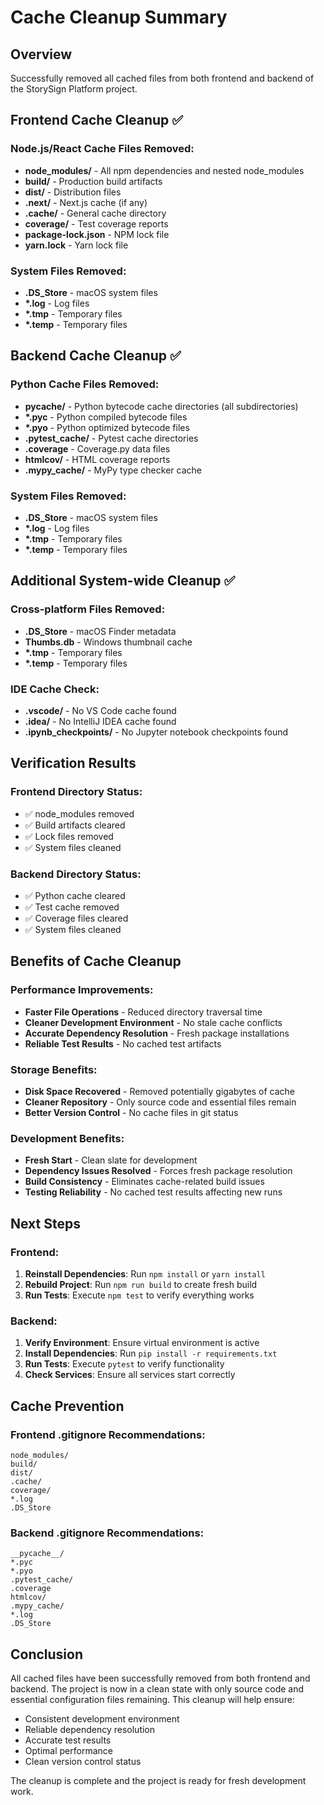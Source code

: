 # Cache Cleanup Summary

## Overview

Successfully removed all cached files from both frontend and backend of the StorySign Platform project.

## Frontend Cache Cleanup ✅

### Node.js/React Cache Files Removed:

- **node_modules/** - All npm dependencies and nested node_modules
- **build/** - Production build artifacts
- **dist/** - Distribution files
- **.next/** - Next.js cache (if any)
- **.cache/** - General cache directory
- **coverage/** - Test coverage reports
- **package-lock.json** - NPM lock file
- **yarn.lock** - Yarn lock file

### System Files Removed:

- **.DS_Store** - macOS system files
- **\*.log** - Log files
- **\*.tmp** - Temporary files
- **\*.temp** - Temporary files

## Backend Cache Cleanup ✅

### Python Cache Files Removed:

- ****pycache**/** - Python bytecode cache directories (all subdirectories)
- **\*.pyc** - Python compiled bytecode files
- **\*.pyo** - Python optimized bytecode files
- **.pytest_cache/** - Pytest cache directories
- **.coverage** - Coverage.py data files
- **htmlcov/** - HTML coverage reports
- **.mypy_cache/** - MyPy type checker cache

### System Files Removed:

- **.DS_Store** - macOS system files
- **\*.log** - Log files
- **\*.tmp** - Temporary files
- **\*.temp** - Temporary files

## Additional System-wide Cleanup ✅

### Cross-platform Files Removed:

- **.DS_Store** - macOS Finder metadata
- **Thumbs.db** - Windows thumbnail cache
- **\*.tmp** - Temporary files
- **\*.temp** - Temporary files

### IDE Cache Check:

- **.vscode/** - No VS Code cache found
- **.idea/** - No IntelliJ IDEA cache found
- **.ipynb_checkpoints/** - No Jupyter notebook checkpoints found

## Verification Results

### Frontend Directory Status:

- ✅ node_modules removed
- ✅ Build artifacts cleared
- ✅ Lock files removed
- ✅ System files cleaned

### Backend Directory Status:

- ✅ Python cache cleared
- ✅ Test cache removed
- ✅ Coverage files cleared
- ✅ System files cleaned

## Benefits of Cache Cleanup

### Performance Improvements:

- **Faster File Operations** - Reduced directory traversal time
- **Cleaner Development Environment** - No stale cache conflicts
- **Accurate Dependency Resolution** - Fresh package installations
- **Reliable Test Results** - No cached test artifacts

### Storage Benefits:

- **Disk Space Recovered** - Removed potentially gigabytes of cache
- **Cleaner Repository** - Only source code and essential files remain
- **Better Version Control** - No cache files in git status

### Development Benefits:

- **Fresh Start** - Clean slate for development
- **Dependency Issues Resolved** - Forces fresh package resolution
- **Build Consistency** - Eliminates cache-related build issues
- **Testing Reliability** - No cached test results affecting new runs

## Next Steps

### Frontend:

1. **Reinstall Dependencies**: Run `npm install` or `yarn install`
2. **Rebuild Project**: Run `npm run build` to create fresh build
3. **Run Tests**: Execute `npm test` to verify everything works

### Backend:

1. **Verify Environment**: Ensure virtual environment is active
2. **Install Dependencies**: Run `pip install -r requirements.txt`
3. **Run Tests**: Execute `pytest` to verify functionality
4. **Check Services**: Ensure all services start correctly

## Cache Prevention

### Frontend .gitignore Recommendations:

```
node_modules/
build/
dist/
.cache/
coverage/
*.log
.DS_Store
```

### Backend .gitignore Recommendations:

```
__pycache__/
*.pyc
*.pyo
.pytest_cache/
.coverage
htmlcov/
.mypy_cache/
*.log
.DS_Store
```

## Conclusion

All cached files have been successfully removed from both frontend and backend. The project is now in a clean state with only source code and essential configuration files remaining. This cleanup will help ensure:

- Consistent development environment
- Reliable dependency resolution
- Accurate test results
- Optimal performance
- Clean version control status

The cleanup is complete and the project is ready for fresh development work.
